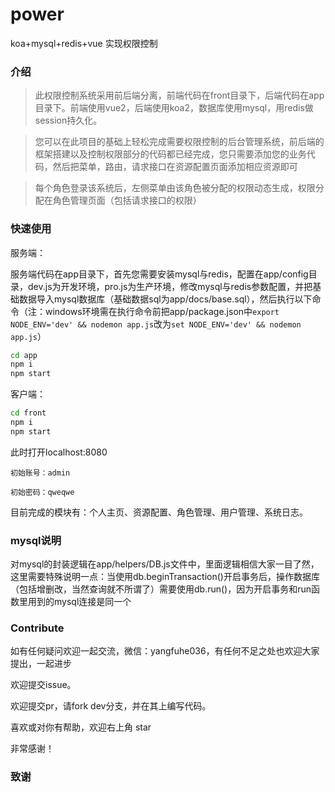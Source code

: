 # power
koa+mysql+redis+vue 实现权限控制

### 介绍
> 此权限控制系统采用前后端分离，前端代码在front目录下，后端代码在app目录下。前端使用vue2，后端使用koa2，数据库使用mysql，用redis做session持久化。

>您可以在此项目的基础上轻松完成需要权限控制的后台管理系统，前后端的框架搭建以及控制权限部分的代码都已经完成，您只需要添加您的业务代码，然后把菜单，路由，请求接口在资源配置页面添加相应资源即可

>每个角色登录该系统后，左侧菜单由该角色被分配的权限动态生成，权限分配在角色管理页面（包括请求接口的权限）

### 快速使用

服务端：

服务端代码在app目录下，首先您需要安装mysql与redis，配置在app/config目录，dev.js为开发环境，pro.js为生产环境，修改mysql与redis参数配置，并把基础数据导入mysql数据库（基础数据sql为app/docs/base.sql），然后执行以下命令（注：windows环境需在执行命令前把app/package.json中`export NODE_ENV='dev' && nodemon app.js`改为`set NODE_ENV='dev' && nodemon app.js`）

```bash
cd app
npm i
npm start
```
客户端：
```bash
cd front
npm i
npm start
```
此时打开localhost:8080

`初始账号：admin`

`初始密码：qweqwe`

目前完成的模块有：个人主页、资源配置、角色管理、用户管理、系统日志。

### mysql说明
对mysql的封装逻辑在app/helpers/DB.js文件中，里面逻辑相信大家一目了然，这里需要特殊说明一点：当使用db.beginTransaction()开启事务后，操作数据库（包括增删改，当然查询就不所谓了）需要使用db.run()，因为开启事务和run函数里用到的mysql连接是同一个

### Contribute

如有任何疑问欢迎一起交流，微信：yangfuhe036，有任何不足之处也欢迎大家提出，一起进步

欢迎提交issue。

欢迎提交pr，请fork dev分支，并在其上编写代码。

喜欢或对你有帮助，欢迎右上角 star

非常感谢！

### 致谢

